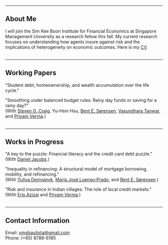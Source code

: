 ___

## About Me 

I will join the Sim Kee Boon Institute for Financial Economics at Singapore Management University as a research fellow this fall. My current research focuses on understanding how agents insure against risk and the implications of heterogeneity on economic outcomes. Here is my [CV](https://xmgbautista.github.io/assets/cv/cv_xmgbautista.pdf).
<br>
<br>

___

## Working Papers

"Student debt, homeownership, and wealth accumulation over the life cycle."
<br>

"Smoothing under balanced budget rules: Rainy day funds or saving for a rainy day?"<br>
(With [Steven&nbsp;G.&nbsp;Craig](https://www.uh.edu/class/economics/people/current-faculty/steve/), Yu-Hsin&nbsp;Hsu, [Bent&nbsp;E.&nbsp;S&oslash;rensen](https://uh.edu/~bsorense/), [Vasundhara&nbsp;Tanwar](https://sites.google.com/view/vasundharatanwar/home), and [Priyam&nbsp;Verma](https://sites.google.com/view/priyamverma/home).)
<br>
<br>

___

## Works in Progress

"A key to the puzzle: Financial literacy and the credit card debt puzzle."<br> 
(With [Daniel&nbsp;Jacobs](https://dljacobs.github.io/).)
<br>

"Inequality in refinancing: A structural model of mortgage borrowing, mobility, and refinancing."<br>
(With [Yuliya&nbsp;Demyanyk](http://www.ydemyanyk.com/), [Mar&iacute;a&nbsp;Jos&eacute;&nbsp;Luengo&#8209;Prado](http://luengoprado.net/), and [Bent&nbsp;E.&nbsp;S&oslash;rensen](https://uh.edu/~bsorense/).)
<br>

"Risk and insurance in Indian villages: The role of local credit markets."<br> 
(With [Eris&nbsp;Azizaj](https://sites.google.com/site/erisazizaj/home) and [Priyam&nbsp;Verma](https://sites.google.com/view/priyamverma/home).)
<br>
<br>
       
___

## Contact Information 

Email: [xmgbautista@gmail.com](mailto:xmgbautista@gmail.com)<br>
Phone: (+65) 8788-6185
<br>
<br>
